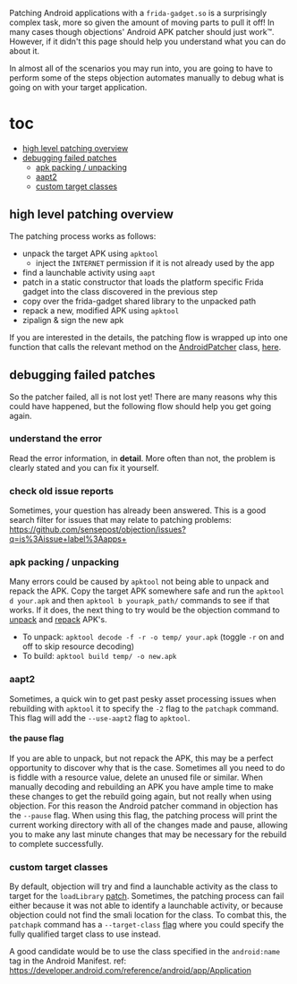 Patching Android applications with a `frida-gadget.so` is a surprisingly complex task, more so given the amount of moving parts to pull it off! In many cases though objections' Android APK patcher should just work™. However, if it didn't this page should help you understand what you can do about it.

In almost all of the scenarios you may run into, you are going to have to perform some of the steps objection automates manually to debug what is going on with your target application.

# toc

- [high level patching overview](#high-level-patching-overview)
- [debugging failed patches](#debugging-failed-patches)
  - [apk packing / unpacking](#apk-packing--unpacking)
  - [aapt2](#aapt2)
  - [custom target classes](#custom-target-classes)

## high level patching overview

The patching process works as follows:

- unpack the target APK using `apktool`
  - inject the `INTERNET` permission if it is not already used by the app
- find a launchable activity using `aapt`
- patch in a static constructor that loads the platform specific Frida gadget into the class discovered in the previous step
- copy over the frida-gadget shared library to the unpacked path
- repack a new, modified APK using `apktool`
- zipalign & sign the new apk

If you are interested in the details, the patching flow is wrapped up into one function that calls the relevant method on the [AndroidPatcher](https://github.com/sensepost/objection/blob/1.9.5/objection/utils/patchers/android.py#L180) class, [here](https://github.com/sensepost/objection/blob/1.9.5/objection/commands/mobile_packages.py#L97-L227).

## debugging failed patches

So the patcher failed, all is not lost yet! There are many reasons why this could have happened, but the following flow should help you get going again.

### understand the error

Read the error information, in **detail**. More often than not, the problem is clearly stated and you can fix it yourself.

### check old issue reports

Sometimes, your question has already been answered. This is a good search filter for issues that may relate to patching problems: https://github.com/sensepost/objection/issues?q=is%3Aissue+label%3Aapps+

### apk packing / unpacking

Many errors could be caused by `apktool` not being able to unpack and repack the APK. Copy the target APK somewhere safe and run the `apktool d your.apk` and then `apktool b yourapk_path/` commands to see if that works. If it does, the next thing to try would be the objection command to [unpack](https://github.com/sensepost/objection/blob/1.9.5/objection/utils/patchers/android.py#L397-L405) and [repack](https://github.com/sensepost/objection/blob/1.9.5/objection/utils/patchers/android.py#L842-L849) APK's.

- To unpack: `apktool decode -f -r -o temp/ your.apk` (toggle `-r` on and off to skip resource decoding)
- To build: `apktool build temp/ -o new.apk`

### aapt2

Sometimes, a quick win to get past pesky asset processing issues when rebuilding with `apktool` it to specify the `-2` flag to the `patchapk` command. This flag will add the `--use-aapt2` flag to `apktool`.

#### the pause flag

If you are able to unpack, but not repack the APK, this may be a perfect opportunity to discover why that is the case. Sometimes all you need to do is fiddle with a resource value, delete an unused file or similar. When manually decoding and rebuilding an APK you have ample time to make these changes to get the rebuild going again, but not really when using objection. For this reason the Android patcher command in objection has the `--pause` flag. When using this flag, the patching process will print the current working directory with all of the changes made and pause, allowing you to make any last minute changes that may be necessary for the rebuild to complete successfully.

### custom target classes

By default, objection will try and find a launchable activity as the class to target for the `loadLibrary` [patch](https://github.com/sensepost/objection/blob/1.9.5/objection/utils/patchers/android.py#L646-L700). Sometimes, the patching process can fail either because it was not able to identify a launchable activity, or because objection could not find the smali location for the class. To combat this, the `patchapk` command has a `--target-class` [flag](https://github.com/sensepost/objection/blob/1.9.5/objection/console/cli.py#L338) where you could specify the fully qualified target class to use instead.

A good candidate would be to use the class specified in the `android:name` tag in the Android Manifest. ref: https://developer.android.com/reference/android/app/Application


